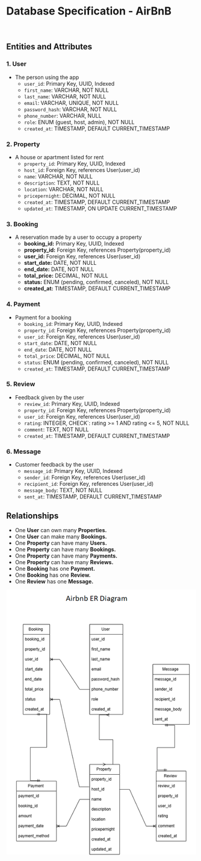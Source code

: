 # Database Specification - AirBnB 
<br/>

## Entities and Attributes

### **1. User** 
- The person using the app 
  - `user_id`: Primary Key, UUID, Indexed
  - `first_name`: VARCHAR, NOT NULL
  - `last_name`: VARCHAR, NOT NULL
  - `email`: VARCHAR, UNIQUE, NOT NULL
  - `password_hash`: VARCHAR, NOT NULL
  - `phone_number`: VARCHAR, NULL
  - `role`: ENUM (guest, host, admin), NOT NULL
  - `created_at`: TIMESTAMP, DEFAULT CURRENT_TIMESTAMP

### **2. Property** 
- A house or apartment listed for rent 
  - `property_id`: Primary Key, UUID, Indexed
  - `host_id`: Foreign Key, references User(user_id)
  - `name`: VARCHAR, NOT NULL
  - `description`: TEXT, NOT NULL
  - `location`: VARCHAR, NOT NULL
  - `pricepernight`: DECIMAL, NOT NULL
  - `created_at`: TIMESTAMP, DEFAULT CURRENT_TIMESTAMP
  - `updated_at`: TIMESTAMP, ON UPDATE CURRENT_TIMESTAMP
  
### **3. Booking** 
- A reservation made by a user to occupy a property 
  - **booking_id:** Primary Key, UUID, Indexed 
  - **property_id:** Foreign Key, references Property(property_id) 
  - **user_id:** Foreign Key, references User(user_id) 
  - **start_date:** DATE, NOT NULL 
  - **end_date:** DATE, NOT NULL 
  - **total_price:** DECIMAL, NOT NULL 
  - **status:** ENUM (pending, confirmed, canceled), NOT NULL 
  - **created_at:** TIMESTAMP, DEFAULT CURRENT_TIMESTAMP 

### **4. Payment** 
- Payment for a booking 
  - `booking_id`: Primary Key, UUID, Indexed
  - `property_id`: Foreign Key, references Property(property_id)
  - `user_id`: Foreign Key, references User(user_id)
  - `start_date`: DATE, NOT NULL
  - `end_date`: DATE, NOT NULL
  - `total_price`: DECIMAL, NOT NULL
  - `status`: ENUM (pending, confirmed, canceled), NOT NULL
  - `created_at`: TIMESTAMP, DEFAULT CURRENT_TIMESTAMP

### **5. Review** 
- Feedback given by the user 
  - `review_id`: Primary Key, UUID, Indexed
  - `property_id`: Foreign Key, references Property(property_id)
  - `user_id`: Foreign Key, references User(user_id)
  - `rating`: INTEGER, CHECK`: rating >= 1 AND rating <= 5, NOT NULL
  - `comment`: TEXT, NOT NULL
  - `created_at`: TIMESTAMP, DEFAULT CURRENT_TIMESTAMP
    
### **6. Message** 
- Customer feedback by the user 
  - `message_id`: Primary Key, UUID, Indexed
  - `sender_id`: Foreign Key, references User(user_id)
  - `recipient_id`: Foreign Key, references User(user_id)
  - `message_body`: TEXT, NOT NULL
  - `sent_at`: TIMESTAMP, DEFAULT CURRENT_TIMESTAMP

## Relationships

- One **User** can own many **Properties.** 
- One **User** can make many **Bookings.** 
- One **Property** can have many **Users.** 
- One **Property** can have many **Bookings.** 
- One **Property** can have many **Payments.** 
- One **Property** can have many **Reviews.** 
- One **Booking** has one **Payment.** 
- One **Booking** has one **Review.** 
- One **Review** has one **Message.**

![Airbnb ER Diagram](./er-diagram.png)
